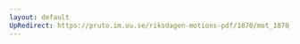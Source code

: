 ```yaml
---
layout: default
UpRedirect: https://pruto.im.uu.se/riksdagen-motions-pdf/1870/mot_1870__ak__22/mot_1870__ak__22-001.pdf
---
```


